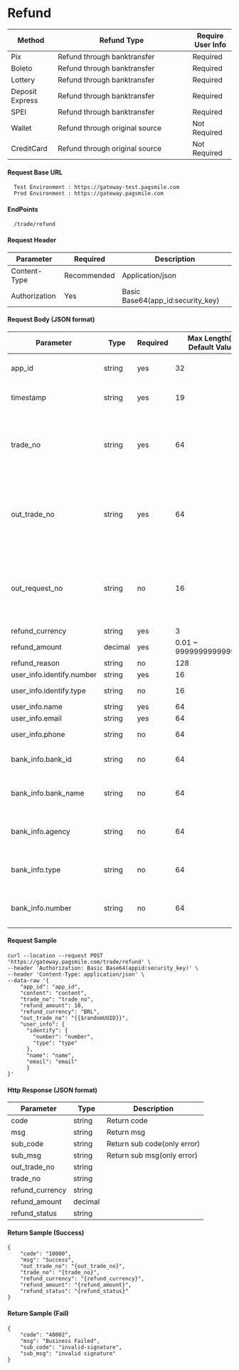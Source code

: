 # Refund

<table><thead><tr><th>Method</th><th width="287">Refund Type</th><th>Require User Info</th></tr></thead><tbody><tr><td>Pix</td><td>Refund through banktransfer</td><td>Required</td></tr><tr><td>Boleto</td><td>Refund through banktransfer</td><td>Required</td></tr><tr><td>Lottery</td><td>Refund through banktransfer</td><td>Required</td></tr><tr><td>Deposit Express</td><td>Refund through banktransfer</td><td>Required</td></tr><tr><td>SPEI</td><td>Refund through banktransfer</td><td>Required</td></tr><tr><td>Wallet</td><td>Refund through original source</td><td>Not Required</td></tr><tr><td>CreditCard</td><td>Refund through original source</td><td>Not Required</td></tr></tbody></table>

#### Request Base URL <a href="#request-base-url" id="request-base-url"></a>

```
  Test Environment : https://gateway-test.pagsmile.com
  Prod Environment : https://gateway.pagsmile.com
```

#### EndPoints <a href="#endpoints" id="endpoints"></a>

```
  /trade/refund
```

#### Request Header <a href="#request-header" id="request-header"></a>

| Parameter     | Required    | Description                         |
| ------------- | ----------- | ----------------------------------- |
| Content-Type  | Recommended | Application/json                    |
| Authorization | Yes         | Basic Base64(app\_id:security\_key) |

#### Request Body (JSON format) <a href="#request-body-json-format" id="request-body-json-format"></a>

| Parameter                  | Type    | Required | Max Length(or Default Value) | Description                                                                             |
| -------------------------- | ------- | -------- | ---------------------------- | --------------------------------------------------------------------------------------- |
| app\_id                    | string  | yes      | 32                           | App's ID is in dashboard                                                                |
| timestamp                  | string  | yes      | 19                           | yyyy-MM-dd HH:mm:ss                                                                     |
| trade\_no                  | string  | yes      | 64                           | Pagsmile trade NO.(can NOT be empty with out\_trade\_no at same time)                   |
| out\_trade\_no             | string  | yes      | 64                           | ID given by the merchant in their system (can NOT be empty with trade\_no at same time) |
| out\_request\_no           | string  | no       | 16                           | refund request unique NO.(can NOT be empty when request a partial refund)               |
| refund\_currency           | string  | yes      | 3                            |                                                                                         |
| refund\_amount             | decimal | yes      | 0.01 \~ 99999999999999.99    |                                                                                         |
| refund\_reason             | string  | no       | 128                          |                                                                                         |
| user\_info.identify.number | string  | yes      | 16                           | User ID                                                                                 |
| user\_info.identify.type   | string  | no       | 16                           | User's ID type                                                                          |
| user\_info.name            | string  | yes      | 64                           | User's name                                                                             |
| user\_info.email           | string  | yes      | 64                           | User's email                                                                            |
| user\_info.phone           | string  | no       | 64                           | User's phone                                                                            |
| bank\_info.bank\_id        | string  | no       | 64                           | User's bank ID to receive refund                                                        |
| bank\_info.bank\_name      | string  | no       | 64                           | User's bank name to receive the refund                                                  |
| bank\_info.agency          | string  | no       | 64                           | User's bank agency to receive the refund                                                |
| bank\_info.type            | string  | no       | 64                           | User's bank type to receive the refund                                                  |
| bank\_info.number          | string  | no       | 64                           | User's bank number to receive refund                                                    |

#### Request Sample <a href="#request-sample" id="request-sample"></a>

```
curl --location --request POST 'https://gateway.pagsmile.com/trade/refund' \
--header 'Authorization: Basic Base64(appid:security_key)' \
--header 'Content-Type: application/json' \
--data-raw '{
    "app_id": "app_id",
    "content": "content",
    "trade_no": "trade_no",
    "refund_amount": 10,
    "refund_currency": "BRL",
    "out_trade_no": "{{$randomUUID}}",
    "user_info": {
      "identify": {
        "number": "number",
        "type": "type"
      },
      "name": "name",
      "email": "email"
      }
}'
```

#### Http Response (JSON format) <a href="#http-response-json-format" id="http-response-json-format"></a>

| Parameter        | Type    | Description                 |
| ---------------- | ------- | --------------------------- |
| code             | string  | Return code                 |
| msg              | string  | Return msg                  |
| sub\_code        | string  | Return sub code(only error) |
| sub\_msg         | string  | Return sub msg(only error)  |
| out\_trade\_no   | string  |                             |
| trade\_no        | string  |                             |
| refund\_currency | string  |                             |
| refund\_amount   | decimal |                             |
| refund\_status   | string  |                             |

#### Return Sample (Success) <a href="#return-sample-success" id="return-sample-success"></a>

```
{
    "code": "10000",
    "msg": "Success",
    "out_trade_no": "{out_trade_no}",
    "trade_no": "{trade_no}",
    "refund_currency": "{refund_currency}",
    "refund_amount": "{refund_amount}",
    "refund_status": "{refund_status}"
}
```

#### Return Sample (Fail) <a href="#return-sample-fail" id="return-sample-fail"></a>

```
{
    "code": "40002",
    "msg": "Business Failed",
    "sub_code": "invalid-signature",
    "sub_msg": "invalid signature"
}
```
